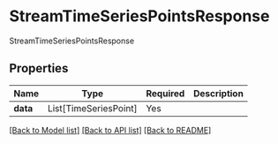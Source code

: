 # StreamTimeSeriesPointsResponse

StreamTimeSeriesPointsResponse

## Properties
| Name | Type | Required | Description |
| ------------ | ------------- | ------------- | ------------- |
**data** | List[TimeSeriesPoint] | Yes |  |


[[Back to Model list]](../../../README.md#models-v1-link) [[Back to API list]](../../README.md#documentation-for-api-endpoints) [[Back to README]](../../README.md)
